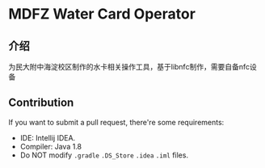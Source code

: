 # MDFZ Water Card Operator

## 介绍

为民大附中海淀校区制作的水卡相关操作工具，基于libnfc制作，需要自备nfc设备

## Contribution

If you want to submit a pull request, there're some requirements:
* IDE: Intellij IDEA.
* Compiler: Java 1.8
* Do NOT modify `.gradle` `.DS_Store` `.idea` `.iml` files.